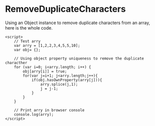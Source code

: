 # RemoveDuplicateCharacters
Using an Object instance to remove duplicate characters from an array, here is the whole code.
```
<script>
	// Test arry
	var arry = [1,2,2,3,4,5,5,10];
	var obj= {};
	
	// Using object property uniqueness to remove the duplicate characther
	for (var i=0; i<arry.length; i++) {
		obj[arry[i]] = true;
		for(var j=i+1; j<arry.length;j++){
			if(obj.hasOwnProperty(arry[j])){
				arry.splice(j,1);
				j = j-1;
			}
		}
	}

	// Print arry in browser console
	console.log(arry);
</script>
```
